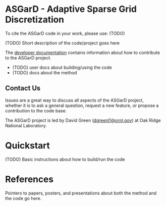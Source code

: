 # ASGarD - Adaptive Sparse Grid Discretization

To cite the ASGarD code in your work, please use: (TODO)

(TODO) Short description of the code/project goes here

The [developer documentation](https://code.ornl.gov/asgard/asgard/wikis/dev/developer-home)
contains information about how to contribute to the ASGarD project.

- (TODO) user docs about building/using the code
- (TODO) docs about the method

## Contact Us

Issues are a great way to discuss all aspects of the ASGarD project, whether it
is to ask a general question, request a new feature, or propose a contribution
to the code base.

The ASGarD project is led by David Green (dgreenl1@ornl.gov) at Oak Ridge
National Laboratory.

# Quickstart

(TODO) Basic instructions about how to build/run the code

# References

Pointers to papers, posters, and presentations about both the method and the
code go here.
